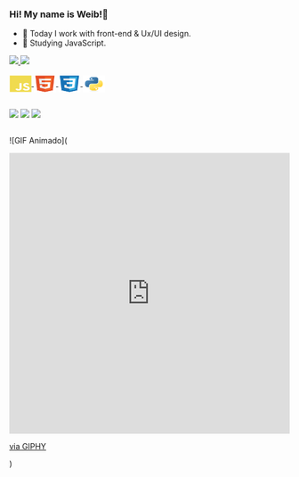 ### Hi! My name is Weib!👋

- 🔭 Today I work with front-end & Ux/UI design.
- 🌱 Studying JavaScript.

 <div>
  <a href="https://github.com/hendricksonweib">
  <img height="180em" src="https://github-readme-stats.vercel.app/api?username=hendricksonweib&show_icons=true&theme=dracula&include_all_commits=true&count_private=true"/>
  <img height="180em" src="https://github-readme-stats.vercel.app/api/top-langs/?username=hendricksonweib&layout=compact&langs_count=16&theme=dracula"/>
<div>

<div style="display: inline_block"><br>
  <img align="center" alt="Rafa-Js" height="30" width="40" src="https://raw.githubusercontent.com/devicons/devicon/master/icons/javascript/javascript-plain.svg">
   <img align="center" alt="Rafa-HTML" height="30" width="40" src="https://raw.githubusercontent.com/devicons/devicon/master/icons/html5/html5-original.svg">
  <img align="center" alt="Rafa-CSS" height="30" width="40" src="https://raw.githubusercontent.com/devicons/devicon/master/icons/css3/css3-original.svg">
  <img align="center" alt="Rafa-Python" height="30" width="40" src="https://raw.githubusercontent.com/devicons/devicon/master/icons/python/python-original.svg">
</div>

  ##

  <div aligh="center">
  <a href = "mailto: weibdsgn@gmail.com"><img src="https://img.shields.io/badge/-Gmail-%23EA4335?style=for-the-badge&logo=gmail&logoColor=white" target="_blank"></a>
  <a href="https://www.linkedin.com/in/hendrickson-weib-5046a027b/" target="_blank"><img src="https://img.shields.io/badge/-LinkedIn-%230077B5?style=for-the-badge&logo=linkedin&logoColor=white" target="_blank"></a>
   <a href="https://www.instagram.com/weibdsgn/" target="_blank"><img src="https://img.shields.io/badge/-Instagram-%23E4405F?style=for-the-badge&logo=instagram&logoColor=white" target="_blank"></a>
</div>

  ##
  
![GIF Animado](<div style="width:100%;height:0;padding-bottom:100%;position:relative;"><iframe src="https://giphy.com/embed/u3fEnaMRVNXZj8vRPG" width="100%" height="100%" style="position:absolute" frameBorder="0" class="giphy-embed" allowFullScreen></iframe></div><p><a href="https://giphy.com/gifs/pixel-art-zelda-legend-of-u3fEnaMRVNXZj8vRPG">via GIPHY</a></p>)


